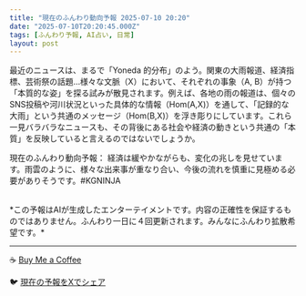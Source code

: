 ```yaml
---
title: "現在のふんわり動向予報 2025-07-10 20:20"
date: "2025-07-10T20:20:45.000Z"
tags: [ふんわり予報, AI占い, 日常]
layout: post
---
```


最近のニュースは、まるで「Yoneda 的分布」のよう。関東の大雨報道、経済指標、芸術祭の話題…様々な文脈（X）において、それぞれの事象（A, B）が持つ「本質的な姿」を探る試みが散見されます。例えば、各地の雨の報道は、個々のSNS投稿や河川状況といった具体的な情報（Hom(A,X)）を通して、「記録的な大雨」という共通のメッセージ（Hom(B,X)）を浮き彫りにしています。これら一見バラバラなニュースも、その背後にある社会や経済の動きという共通の「本質」を反映していると言えるのではないでしょうか。


現在のふんわり動向予報：
経済は緩やかながらも、変化の兆しを見せています。雨雲のように、様々な出来事が重なり合い、今後の流れを慎重に見極める必要がありそうです。#KGNINJA

<br>
*この予報はAIが生成したエンターテイメントです。内容の正確性を保証するものではありません。ふんわり一日に４回更新されます。みんなにふんわり拡散希望です。*

---
☕️ [Buy Me a Coffee](https://www.buymeacoffee.com/kgninja)

🐦 [現在の予報をXでシェア](https://twitter.com/intent/tweet?text=%E7%8F%BE%E5%9C%A8%E3%81%AE%E3%81%B5%E3%82%93%E3%82%8F%E3%82%8A%E4%BA%88%E5%A0%B1%3A%20%E3%80%8C%E6%9C%80%E8%BF%91%E3%81%AE%E3%83%8B%E3%83%A5%E3%83%BC%E3%82%B9%E3%81%AF%E3%80%81%E3%81%BE%E3%82%8B%E3%81%A7%E3%80%8CYoneda%20%E7%9A%84%E5%88%86%E5%B8%83%E3%80%8D%E3%81%AE%E3%82%88%E3%81%86%E3%80%82%E3%80%8D%23KGNINJA%20%E7%B6%9A%E3%81%8D%E3%81%AF%E3%83%96%E3%83%AD%E3%82%B0%E3%81%A7%EF%BC%81%F0%9F%91%87&url=https%3A%2F%2Fkg-ninja.github.io%2FFunwariyoso%2F)
